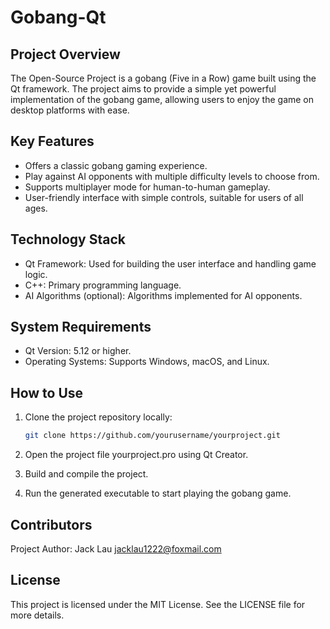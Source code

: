 # Gobang-Qt

## Project Overview

The Open-Source Project is a gobang (Five in a Row) game built using the Qt framework. The project aims to provide a simple yet powerful implementation of the gobang game, allowing users to enjoy the game on desktop platforms with ease.

## Key Features

- Offers a classic gobang gaming experience.
- Play against AI opponents with multiple difficulty levels to choose from.
- Supports multiplayer mode for human-to-human gameplay.
- User-friendly interface with simple controls, suitable for users of all ages.

## Technology Stack

- Qt Framework: Used for building the user interface and handling game logic.
- C++: Primary programming language.
- AI Algorithms (optional): Algorithms implemented for AI opponents.

## System Requirements

- Qt Version: 5.12 or higher.
- Operating Systems: Supports Windows, macOS, and Linux.

## How to Use

1. Clone the project repository locally:

   ```bash
   git clone https://github.com/yourusername/yourproject.git
   ```
   
 2. Open the project file yourproject.pro using Qt Creator.
 3. Build and compile the project.
 4. Run the generated executable to start playing the gobang game.

## Contributors
Project Author: Jack Lau jacklau1222@foxmail.com

## License
This project is licensed under the MIT License. See the LICENSE file for more details.
